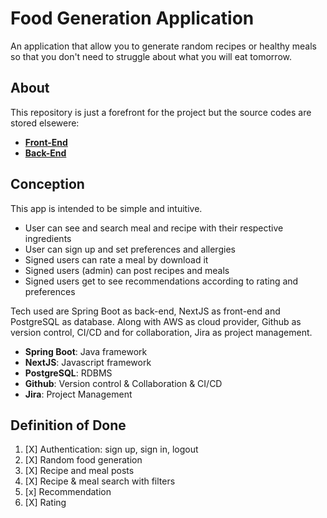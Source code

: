 # Food Generation Application
An application that allow you to generate random recipes or healthy meals so that
you don't need to struggle about what you will eat tomorrow.

## About
This repository is just a forefront for the project but the source codes are stored elsewere:
* **[Front-End](https://github.com/HEI-CleanCodeProject/FoodGen-Front)**
* **[Back-End](https://github.com/cleancode-hei/foodgen-api)**

## Conception
This app is intended to be simple and intuitive.
* User can see and search meal and recipe with their respective ingredients
* User can sign up and set preferences and allergies
* Signed users can rate a meal by download it
* Signed users (admin) can post recipes and meals
* Signed users get to see recommendations according to rating and preferences

Tech used are Spring Boot as back-end, NextJS as front-end and PostgreSQL as database. Along with
AWS as cloud provider, Github as version control, CI/CD and for collaboration, Jira as project management.
* **Spring Boot**: Java framework
* **NextJS**: Javascript framework
* **PostgreSQL**: RDBMS
* **Github**: Version control & Collaboration & CI/CD
* **Jira**: Project Management


## Definition of Done
1. [X] Authentication: sign up, sign in, logout
2. [X] Random food generation
3. [X] Recipe and meal posts 
4. [X] Recipe & meal search with filters
5. [x] Recommendation
6. [X] Rating
